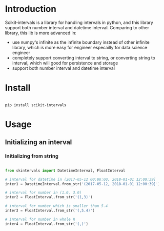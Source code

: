 # Introduction
Scikit-intervals is a library for handling intervals in python, and this library support both number interval and datetime interval.
Comparing to other library, this lib is more advanced in:
- use numpy's infinite as the infinite boundary instead of other infinite library, which is more easy for engineer especailly for data science engineer
- completely support converting interval to string, or converting string to interval, which will good for persistence and storage
- support both number interval and datetime interval

# Install

```shell

pip install scikit-intervals

```

# Usage

## Initializing an interval

### Initializing from string

```python

from skintervals import DatetimeInterval, FloatInterval

# interval for datetime in (2017-05-12 00:00:00, 2018-01-01 12:00:39]
inter1 = DatetimeInterval.from_str('(2017-05-12, 2018-01-01 12:00:39]')

# interval for number in (1.0, 3.0)
inter2 = FloatInterval.from_str('(1,3)')

# interval for number which is smaller than 5.4
inter3 = FloatInterval.from_str('(,5.4)')

# interval for number in whole R
inter4 = FloatInterval.from_str('(,)')
```


